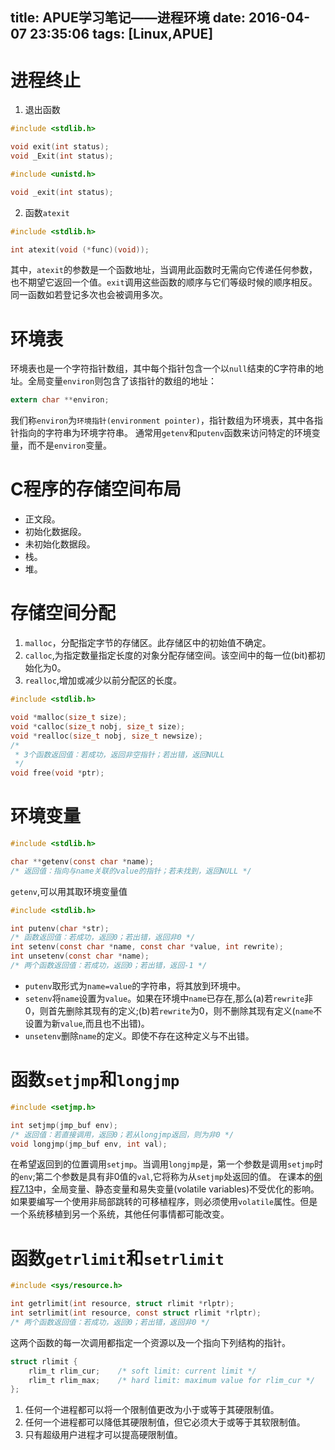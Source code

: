 title: APUE学习笔记——进程环境
date: 2016-04-07 23:35:06
tags: [Linux,APUE]
---
# 进程终止
1. 退出函数
```c
#include <stdlib.h>

void exit(int status);
void _Exit(int status);

#include <unistd.h>

void _exit(int status);
```

2. 函数`atexit`
```c
#include <stdlib.h>

int atexit(void (*func)(void));
```
其中，`atexit`的参数是一个函数地址，当调用此函数时无需向它传递任何参数，也不期望它返回一个值。`exit`调用这些函数的顺序与它们等级时候的顺序相反。同一函数如若登记多次也会被调用多次。

# 环境表
环境表也是一个字符指针数组，其中每个指针包含一个以`null`结束的C字符串的地址。全局变量`environ`则包含了该指针的数组的地址：
```c
extern char **environ;
```
我们称`environ`为`环境指针(environment pointer)`，指针数组为环境表，其中各指针指向的字符串为环境字符串。
通常用`getenv`和`putenv`函数来访问特定的环境变量，而不是`environ`变量。

# C程序的存储空间布局
- 正文段。
- 初始化数据段。
- 未初始化数据段。
- 栈。
- 堆。

# 存储空间分配
1. `malloc`，分配指定字节的存储区。此存储区中的初始值不确定。
2. `calloc`,为指定数量指定长度的对象分配存储空间。该空间中的每一位(bit)都初始化为0。
3. `realloc`,增加或减少以前分配区的长度。

```c
#include <stdlib.h>

void *malloc(size_t size);
void *calloc(size_t nobj, size_t size);
void *realloc(size_t nobj, size_t newsize);
/*
 * 3个函数返回值：若成功，返回非空指针；若出错，返回NULL
 */
void free(void *ptr);
```

# 环境变量
```c
#include <stdlib.h>

char **getenv(const char *name);
/* 返回值：指向与name关联的value的指针；若未找到，返回NULL */
```

`getenv`,可以用其取环境变量值

```c
#include <stdlib.h>

int putenv(char *str);
/* 函数返回值：若成功，返回0；若出错，返回非0 */
int setenv(const char *name, const char *value, int rewrite);
int unsetenv(const char *name);
/* 两个函数返回值：若成功，返回0；若出错，返回-1 */
```

- `putenv`取形式为`name=value`的字符串，将其放到环境中。
- `setenv`将`name`设置为`value`。如果在环境中`name`已存在,那么(a)若`rewrite`非0，则首先删除其现有的定义;(b)若`rewrite`为0，则不删除其现有定义(`name`不设置为新`value`,而且也不出错)。
- `unsetenv`删除`name`的定义。即使不存在这种定义与不出错。

# 函数`setjmp`和`longjmp`
```c
#include <setjmp.h>

int setjmp(jmp_buf env);
/* 返回值：若直接调用，返回0；若从longjmp返回，则为非0 */
void longjmp(jmp_buf env, int val);
```

在希望返回到的位置调用`setjmp`。当调用`longjmp`是，第一个参数是调用`setjmp`时的`env`;第二个参数是具有非0值的`val`,它将称为从`setjmp`处返回的值。
在课本的[例程7.13](https://github.com/kaiiak/APUE/blob/master/chapter7/7.13.c)中，全局变量、静态变量和易失变量(volatile variables)不受优化的影响。如果要编写一个使用非局部跳转的可移植程序，则必须使用`volatile`属性。但是一个系统移植到另一个系统，其他任何事情都可能改变。

# 函数`getrlimit`和`setrlimit`
```c
#include <sys/resource.h>

int getrlimit(int resource, struct rlimit *rlptr);
int setrlimit(int resource, const struct rlimit *rlptr);
/* 两个函数返回值：若成功，返回0；若出错，返回非0 */
```
这两个函数的每一次调用都指定一个资源以及一个指向下列结构的指针。
```c
struct rlimit {
    rlim_t rlim_cur;    /* soft limit: current limit */
    rlim_t rlim_max;    /* hard limit: maximum value for rlim_cur */
};
```

1. 任何一个进程都可以将一个限制值更改为小于或等于其硬限制值。
2. 任何一个进程都可以降低其硬限制值，但它必须大于或等于其软限制值。
3. 只有超级用户进程才可以提高硬限制值。





